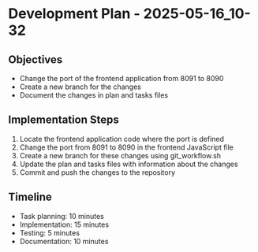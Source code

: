 # Development Plan - 2025-05-16_10-32

## Objectives
- Change the port of the frontend application from 8091 to 8090
- Create a new branch for the changes
- Document the changes in plan and tasks files

## Implementation Steps
1. Locate the frontend application code where the port is defined
2. Change the port from 8091 to 8090 in the frontend JavaScript file
3. Create a new branch for these changes using git_workflow.sh
4. Update the plan and tasks files with information about the changes
5. Commit and push the changes to the repository

## Timeline
- Task planning: 10 minutes
- Implementation: 15 minutes
- Testing: 5 minutes
- Documentation: 10 minutes
